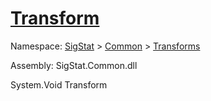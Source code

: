# [Transform](./BinaryRasterizer-100663654.md)

Namespace: [SigStat]() > [Common](./../../README.md) > [Transforms](./../README.md)

Assembly: SigStat.Common.dll

System.Void   Transform    
